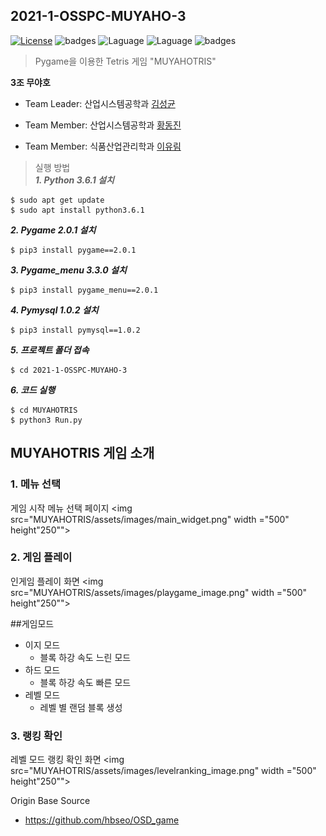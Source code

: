 2021-1-OSSPC-MUYAHO-3
---

[![License](https://img.shields.io/badge/license-GPLv3-green.svg)](http://www.gnu.org/licenses/gpl-3.0.html)
![badges](https://img.shields.io/badge/OS-ubuntu-red)
![Laguage](https://img.shields.io/badge/python-3.6.1-blue.svg)
![Laguage](https://img.shields.io/badge/pygame-2.0.1-lightgreen.svg)
![badges](https://img.shields.io/badge/pygame_menu-3.3.0-black)    


>Pygame을 이용한 Tetris 게임 "MUYAHOTRIS"   

**3조 무야호**  

- Team Leader: 산업시스템공학과 [김성균](https://github.com/ggyull/2021-1-OSSPC-MUYAHO-3)

- Team Member: 산업시스템공학과 [황동진](https://github.com/Fluffy-Star/2021-1-OSSPC-MUYAHO-3)

- Team Member: 식품산업관리학과 [이유림](https://github.com/RimuZZ/2021-1-OSSPC-MUYAHO-3)

>실행 방법   
***1. Python 3.6.1 설치***

```
$ sudo apt get update
$ sudo apt install python3.6.1
```

***2. Pygame 2.0.1 설치***

```
$ pip3 install pygame==2.0.1
```

***3. Pygame_menu 3.3.0 설치***

```
$ pip3 install pygame_menu==2.0.1
```

***4. Pymysql 1.0.2 설치***
```
$ pip3 install pymysql==1.0.2
```

***5. 프로젝트 폴더 접속***
```
$ cd 2021-1-OSSPC-MUYAHO-3
```

***6. 코드 실행***
```
$ cd MUYAHOTRIS
$ python3 Run.py
```

## MUYAHOTRIS 게임 소개

### 1. 메뉴 선택
게임 시작 메뉴 선택 페이지
<img src="MUYAHOTRIS/assets/images/main_widget.png" width ="500" height"250"">

### 2. 게임 플레이
인게임 플레이 화면
<img src="MUYAHOTRIS/assets/images/playgame_image.png" width ="500" height"250"">

##게임모드
- 이지 모드
  - 블록 하강 속도 느린 모드   
- 하드 모드
  - 블록 하강 속도 빠른 모드   
- 레벨 모드
  - 레벨 별 랜덤 블록 생성   


### 3. 랭킹 확인
레벨 모드 랭킹 확인 화면
<img src="MUYAHOTRIS/assets/images/levelranking_image.png" width ="500" height"250"">

Origin Base Source  
- https://github.com/hbseo/OSD_game
